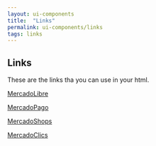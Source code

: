 ```yaml
---
layout: ui-components
title:  "Links"
permalink: ui-components/links
tags: links
---
```


Links
---------------------

These are the links tha you can use in your html.

<!-- Component example -->
<div class="component-example">
	<p><a href="http://www.mercadolibre.com">MercadoLibre</a></p>
	<p><a href="http://www.mercadopago.com">MercadoPago</a></p>
	<p><a href="http://www.mercadoshops.com">MercadoShops</a></p>
	<p><a href="http://www.mercadoclics.com">MercadoClics</a></p>
</div>